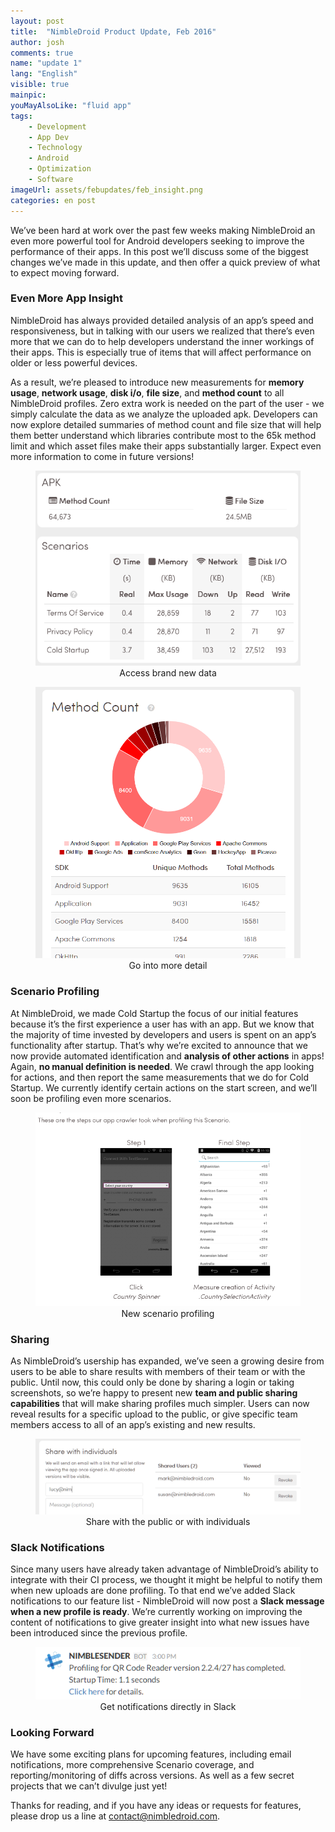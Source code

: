 ```yaml
---
layout: post
title:  "NimbleDroid Product Update, Feb 2016"
author: josh
comments: true
name: "update 1"
lang: "English"
visible: true
mainpic:
youMayAlsoLike: "fluid app"
tags:
    - Development
    - App Dev
    - Technology
    - Android
    - Optimization
    - Software
imageUrl: assets/febupdates/feb_insight.png
categories: en post
---
```


We’ve been hard at work over the past few weeks making NimbleDroid an even more powerful tool for Android developers seeking to improve the performance of their apps. In this post we’ll discuss some of the biggest changes we’ve made in this update, and then offer a quick preview of what to expect moving forward.

### **Even More App Insight**

NimbleDroid has always provided detailed analysis of an app’s speed and responsiveness, but in talking with our users we realized that there’s even more that we can do to help developers understand the inner workings of their apps. This is especially true of items that will affect performance on older or less powerful devices.

As a result, we’re pleased to introduce new measurements for **memory usage**, **network usage**, **disk i/o**, **file size**, and **method count** to all NimbleDroid profiles. Zero extra work is needed on the part of the user - we simply calculate the data as we analyze the uploaded apk. Developers can now explore detailed summaries of method count and file size that will help them better understand which libraries contribute most to the 65k method limit and which asset files make their apps substantially larger. Expect even more information to come in future versions!

<figure><img
src="/assets/febupdates/feb_insight.png" alt="New Available App Information" style="margin: 0 auto"><figcaption style="text-align: center">
Access brand new data </figcaption></figure>

<figure><img
src="/assets/febupdates/feb_methodcount.png" alt="Method Count Graph" style="margin: 0 auto"><figcaption style="text-align: center">
Go into more detail </figcaption></figure>

### **Scenario Profiling**

At NimbleDroid, we made Cold Startup the focus of our initial features because it’s the first experience a user has with an app. But we know that the majority of time invested by developers and users is spent on an app’s functionality after startup. That’s why we’re excited to announce that we now provide automated identification and **analysis of other actions** in apps! Again, **no manual definition is needed**. We crawl through the app looking for actions, and then report the same measurements that we do for Cold Startup. We currently identify certain actions on the start screen, and we’ll soon be profiling even more scenarios.

<figure><img
src="/assets/febupdates/feb_scenario.png" alt="Scenario Example"><figcaption style="text-align: center">
New scenario profiling </figcaption></figure>

### **Sharing**

As NimbleDroid’s usership has expanded, we’ve seen a growing desire from users to be able to share results with members of their team or with the public. Until now, this could only be done by sharing a login or taking screenshots, so we’re happy to present new **team and public sharing capabilities** that will make sharing profiles much simpler. Users can now reveal results for a specific upload to the public, or give specific team members access to all of an app’s existing and new results.

<figure><img
src="/assets/febupdates/feb_sharing.png" alt="New Sharing Capabilities"><figcaption style="text-align: center">
Share with the public or with individuals </figcaption></figure>

### **Slack Notifications**

Since many users have already taken advantage of NimbleDroid’s ability to integrate with their CI process, we thought it might be helpful to notify them when new uploads are done profiling. To that end we’ve added Slack notifications to our feature list - NimbleDroid will now post a **Slack message when a new profile is ready**. We’re currently working on improving the content of notifications to give greater insight into what new issues have been introduced since the previous profile.

<figure><img
src="/assets/febupdates/feb_slack.png" alt="Notification from Slack" style="margin: 0 auto"><figcaption style="text-align: center">
Get notifications directly in Slack </figcaption></figure>

### **Looking Forward**

We have some exciting plans for upcoming features, including email notifications, more comprehensive Scenario coverage, and reporting/monitoring of diffs across versions. As well as a few secret projects that we can’t divulge just yet!  

Thanks for reading, and if you have any ideas or requests for features, please drop us a line at [contact@nimbledroid.com](mailto:contact@nimbledroid.com).
